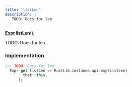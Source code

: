 ```yaml
---
title: "listLen"
description: |
   TODO: Docs for len
---
```

<span class="dart-code"><strong>[Expr] listLen</strong>();</span>

 TODO: Docs for len
### Implementation
```dart
/// TODO: Docs for len
  Expr get listLen => RustLib.instance.api.exprListLen(
        that: this,
      );
```

[Expr]: /reference/classes/expr/